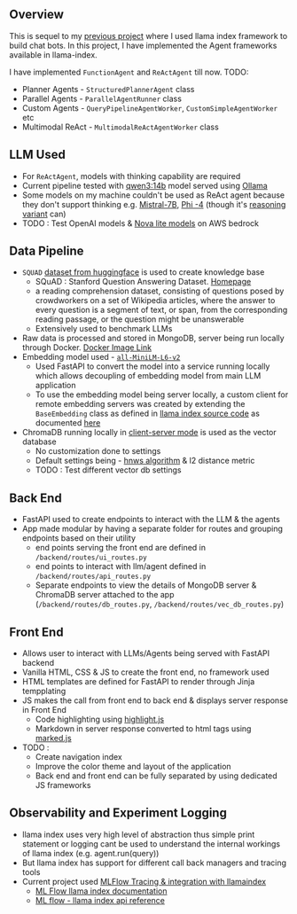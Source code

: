 ## Overview

This is sequel to my [previous project](https://github.com/YashKushwaha/chatbot_ui) where I used llama index framework to build chat bots. In this project, I have implemented the Agent frameworks available in llama-index. 

I have implemented `FunctionAgent` and `ReActAgent` till now.
TODO:
- Planner Agents - `StructuredPlannerAgent` class
- Parallel Agents - `ParallelAgentRunner` class
- Custom Agents - `QueryPipelineAgentWorker`, `CustomSimpleAgentWorker` etc
- Multimodal ReAct - `MultimodalReActAgentWorker` class

## LLM Used
- For `ReActAgent`, models with thinking capability are required
- Current pipeline tested with [qwen3:14b](https://ollama.com/library/qwen3:14b) model served using [Ollama](https://ollama.com/download/linux)
- Some models on my machine couldn't be used as ReAct agent because they don't support thinking e.g. [Mistral-7B](https://huggingface.co/lmstudio-community/Mistral-7B-Instruct-v0.3-GGUF), [Phi -4](https://huggingface.co/lmstudio-community/phi-4-GGUF) (though it's [reasoning variant](https://huggingface.co/microsoft/Phi-4-reasoning) can)
- TODO : Test OpenAI models & [Nova lite models](https://aws.amazon.com/ai/generative-ai/nova/) on AWS bedrock


## Data Pipeline
- `SQUAD` [dataset from huggingface](https://huggingface.co/datasets/rajpurkar/squad) is used to create knowledge base
  - SQuAD : Stanford Question Answering Dataset. [Homepage](https://rajpurkar.github.io/SQuAD-explorer/)
  - a reading comprehension dataset, consisting of questions posed by crowdworkers on a set of Wikipedia articles, where the answer to every question is a segment of text, or span, from the corresponding reading passage, or the question might be unanswerable
  - Extensively used to benchmark LLMs
- Raw data is processed and stored in MongoDB, server being run locally through Docker. [Docker Image Link](https://hub.docker.com/_/mongo)
- Embedding model used - [`all-MiniLM-L6-v2`](https://huggingface.co/sentence-transformers/all-MiniLM-L6-v2)
  - Used FastAPI to convert the model into a service running locally which allows decoupling of embedding model from main LLM application
  - To use the embedding model being server locally, a custom client for remote embedding servers was created by extending the `BaseEmbedding` class as defined in [llama index source code](https://github.com/run-llama/llama_index/blob/main/llama-index-core/llama_index/core/base/embeddings/base.py) as documented [here](https://docs.llamaindex.ai/en/stable/module_guides/models/embeddings/#custom-embedding-model) 
-  ChromaDB running locally in [client-server mode](https://docs.trychroma.com/docs/run-chroma/client-server) is used as the vector database
   - No customization done to settings 
   - Default settings being - [hnws algorithm](https://en.wikipedia.org/wiki/Hierarchical_navigable_small_world) & l2 distance metric
   - TODO : Test different vector db settings

## Back End
- FastAPI used to create endpoints to interact with the LLM & the agents
- App made modular by having a separate folder for routes and grouping endpoints based on their utility
  -  end points serving the front end are defined in `/backend/routes/ui_routes.py`
  -  end points to interact with llm/agent defined in `/backend/routes/api_routes.py`
  -  Separate endpoints to view the details of MongoDB server & ChromaDB server attached to the app (`/backend/routes/db_routes.py`, `/backend/routes/vec_db_routes.py`)

## Front End
- Allows user to interact with LLMs/Agents being served with FastAPI backend
- Vanilla HTML, CSS & JS to create the front end, no framework used
- HTML templates are defined for FastAPI to render through Jinja tempplating
- JS makes the call from front end to back end & displays server response in Front End
  - Code highlighting using [highlight.js](https://highlightjs.org/)
  - Markdown in server response converted to html tags using [marked.js](https://marked.js.org/)
- TODO :
  - Create navigation index 
  - Improve the color theme and layout of the application 
  - Back end and front end can be fully separated by using dedicated JS frameworks

## Observability and Experiment Logging
- llama index uses very high level of abstraction thus simple print statement or logging cant be used to understand the internal workings of llama index (e.g. agent.run(query))
- But llama index has support for different call back managers and tracing tools
- Current project used [MLFlow Tracing & integration with llamaindex](https://docs.llamaindex.ai/en/stable/examples/observability/MLflow/) 
  - [ML Flow llama index documentation](https://mlflow.org/docs/latest/genai/flavors/llama-index/index.html)
  - [ML flow - llama index api reference](https://mlflow.org/docs/latest/api_reference/python_api/mlflow.llama_index.html)